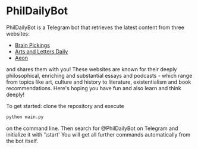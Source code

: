 <h1>PhilDailyBot</h1>
<p>PhilDailyBot is a Telegram bot that retrieves the latest content from three websites:
  <ul>
    <li><a href='www.brainpickings.org'>Brain Pickings</a></li>
    <li><a href='www.aldaily.com'>Arts and Letters Daily</a></li>
    <li><a href='www.aeon.co'>Aeon</a></li>
    </ul>
 and shares them with you! These websites are known for their deeply philosophical, enriching and substantial essays and podcasts - which range from topics like art, culture and history to literature, existentialism and book recommendations. Here's hoping you have fun and also learn and think deeply!</p>
<p>To get started: clone the repository and execute 
  
  ```python
  python main.py
  ```
  
on the command line. Then search for @PhilDailyBot on Telegram and initialize it with '\start' You will get all further commands automatically from the bot itself.</p>
